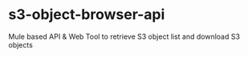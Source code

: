 # s3-object-browser-api
Mule based API &amp; Web Tool to retrieve S3 object list and download S3 objects
